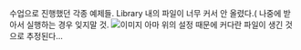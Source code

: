 수업으로 진행했던 각종 예제들.
Library 내의 파일이 너무 커서 안 올렸다.( 나중에 받아서 실행하는 경우 잊지말 것.
![이미지](https://media.discordapp.net/attachments/1197407425721024575/1199963805304766564/image.png)
아마 위의 설정 때문에 커다란 파일이 생긴 것으로 추정된다...
